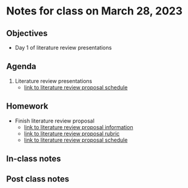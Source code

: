 # Notes for class on March 28, 2023

## Objectives
- Day 1 of literature review presentations

## Agenda
1. Literature review presentations
	- [link to literature review proposal schedule](../lit_review_proposal/review_proposal_schdule.md)

## Homework
- Finish literature review proposal
	- [link to literature review proposal information](../lit_review_proposal/review_proposal_information.md)
	- [link to literature review proposal rubric](../rubrics/review_proposal_rubric.md)
	- [link to literature review proposal schedule](../lit_review_proposal/review_proposal_schdule.md)

## In-class notes

## Post class notes